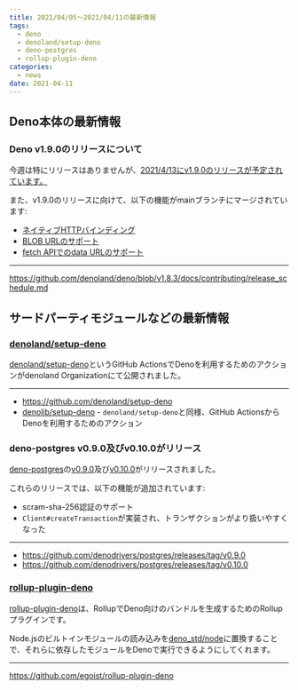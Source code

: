 ```yaml
---
title: 2021/04/05〜2021/04/11の最新情報
tags: 
  - deno
  - denoland/setup-deno
  - deno-postgres
  - rollup-plugin-deno
categories:
  - news
date: 2021-04-11
---
```


## Deno本体の最新情報

### Deno v1.9.0のリリースについて

今週は特にリリースはありませんが、[2021/4/13にv1.9.0のリリースが予定されています。](https://github.com/denoland/deno/blob/v1.8.3/docs/contributing/release_schedule.md)

また、v1.9.0のリリースに向けて、以下の機能がmainブランチにマージされています:

* [ネイティブHTTPバインディング](https://github.com/denoland/deno/pull/9935)
* [BLOB URLのサポート](https://github.com/denoland/deno/pull/10045)
* [fetch APIでのdata URLのサポート](https://github.com/denoland/deno/pull/10054)

---

https://github.com/denoland/deno/blob/v1.8.3/docs/contributing/release_schedule.md

## サードパーティモジュールなどの最新情報

### [denoland/setup-deno](https://github.com/denoland/setup-deno)

[denoland/setup-deno](https://github.com/denoland/setup-deno)というGitHub ActionsでDenoを利用するためのアクションがdenoland Organizationにて公開されました。

---

- https://github.com/denoland/setup-deno
- [denolib/setup-deno](https://github.com/denolib/setup-deno) - `denoland/setup-deno`と同様、GitHub ActionsからDenoを利用するためのアクション

### deno-postgres v0.9.0及びv0.10.0がリリース

[deno-postgres](https://github.com/denodrivers/postgres)の[v0.9.0](https://github.com/denodrivers/postgres/releases/tag/v0.9.0)及び[v0.10.0](https://github.com/denodrivers/postgres/releases/tag/v0.10.0)がリリースされました。

これらのリリースでは、以下の機能が追加されています:

- scram-sha-256認証のサポート
- `Client#createTransaction`が実装され、トランザクションがより扱いやすくなった

---

- https://github.com/denodrivers/postgres/releases/tag/v0.9.0
- https://github.com/denodrivers/postgres/releases/tag/v0.10.0

### [rollup-plugin-deno](https://github.com/egoist/rollup-plugin-deno)

[rollup-plugin-deno](https://github.com/egoist/rollup-plugin-deno)は、RollupでDeno向けのバンドルを生成するためのRollupプラグインです。

Node.jsのビルトインモジュールの読み込みを[deno_std/node](https://github.com/denoland/deno_std/tree/main/node)に置換することで、それらに依存したモジュールをDenoで実行できるようにしてくれます。

---

https://github.com/egoist/rollup-plugin-deno
